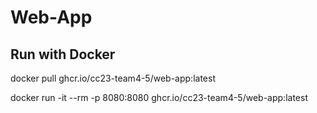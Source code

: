 # Web-App
## Run with Docker
docker pull ghcr.io/cc23-team4-5/web-app:latest

docker run -it --rm -p 8080:8080 ghcr.io/cc23-team4-5/web-app:latest
